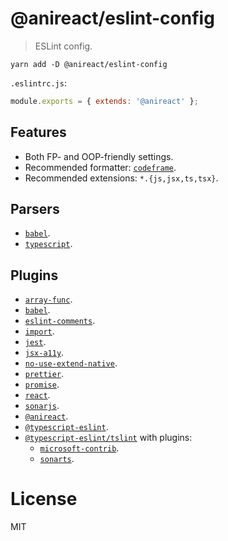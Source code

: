 # @anireact/eslint-config

> ESLint config.

```
yarn add -D @anireact/eslint-config
```

`.eslintrc.js`:

```javascript
module.exports = { extends: '@anireact' };
```

## Features

-   Both FP- and OOP-friendly settings.
-   Recommended formatter:
    [`codeframe`](https://github.com/adriantoine/eslint-codeframe-formatter).
-   Recommended extensions: `*.{js,jsx,ts,tsx}`.

## Parsers

-   [`babel`](https://github.com/babel/babel-eslint).
-   [`typescript`](https://github.com/typescript-eslint/typescript-eslint/tree/master/packages/parser).

## Plugins

-   [`array-func`](https://github.com/freaktechnik/eslint-plugin-array-func).
-   [`babel`](https://github.com/babel/eslint-plugin-babel).
-   [`eslint-comments`](https://mysticatea.github.io/eslint-plugin-eslint-comments).
-   [`import`](https://github.com/benmosher/eslint-plugin-import).
-   [`jest`](https://github.com/jest-community/eslint-plugin-jest).
-   [`jsx-a11y`](https://github.com/evcohen/eslint-plugin-jsx-a11y).
-   [`no-use-extend-native`](https://github.com/dustinspecker/eslint-plugin-no-use-extend-native).
-   [`prettier`](https://github.com/prettier/eslint-plugin-prettier).
-   [`promise`](https://github.com/xjamundx/eslint-plugin-promise).
-   [`react`](https://github.com/yannickcr/eslint-plugin-react).
-   [`sonarjs`](https://github.com/SonarSource/eslint-plugin-sonarjs).
-   [`@anireact`](https://github.com/anireact/zc/tree/master/@anireact/eslint-plugin).
-   [`@typescript-eslint`](https://github.com/typescript-eslint/typescript-eslint/tree/master/packages/eslint-plugin).
-   [`@typescript-eslint/tslint`](https://github.com/typescript-eslint/typescript-eslint/tree/master/packages/eslint-plugin)
    with plugins:
    -   [`microsoft-contrib`](https://github.com/Microsoft/tslint-microsoft-contrib).
    -   [`sonarts`](https://github.com/SonarSource/SonarTS).

# License

MIT
